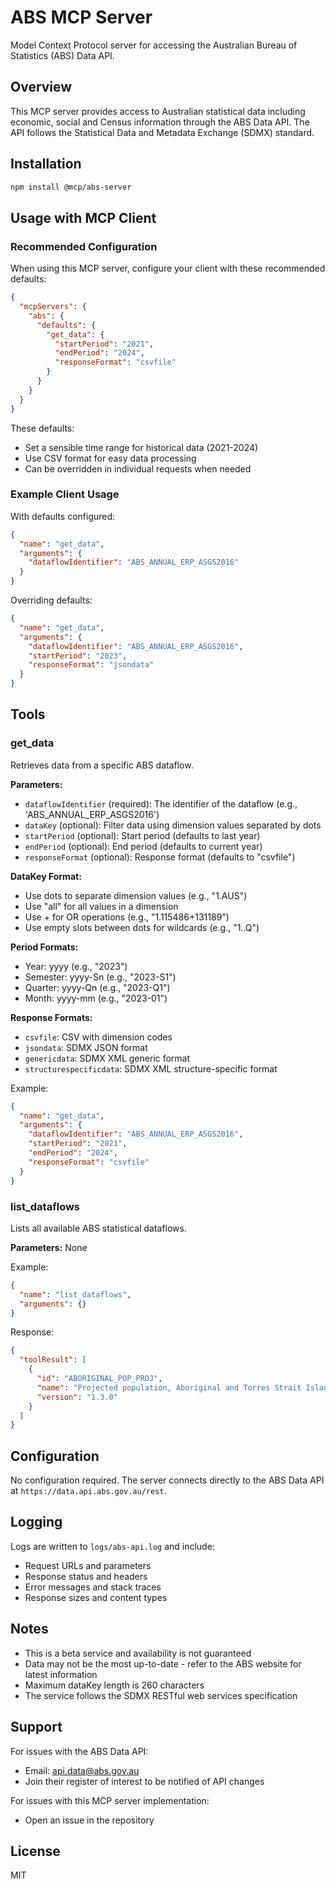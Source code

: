 # ABS MCP Server

Model Context Protocol server for accessing the Australian Bureau of Statistics (ABS) Data API.

## Overview

This MCP server provides access to Australian statistical data including economic, social and Census information through the ABS Data API. The API follows the Statistical Data and Metadata Exchange (SDMX) standard.

## Installation

```bash
npm install @mcp/abs-server
```

## Usage with MCP Client

### Recommended Configuration

When using this MCP server, configure your client with these recommended defaults:

```json
{
  "mcpServers": {
    "abs": {
      "defaults": {
        "get_data": {
          "startPeriod": "2021",
          "endPeriod": "2024",
          "responseFormat": "csvfile"
        }
      }
    }
  }
}
```

These defaults:

- Set a sensible time range for historical data (2021-2024)
- Use CSV format for easy data processing
- Can be overridden in individual requests when needed

### Example Client Usage

With defaults configured:

```json
{
  "name": "get_data",
  "arguments": {
    "dataflowIdentifier": "ABS_ANNUAL_ERP_ASGS2016"
  }
}
```

Overriding defaults:

```json
{
  "name": "get_data",
  "arguments": {
    "dataflowIdentifier": "ABS_ANNUAL_ERP_ASGS2016",
    "startPeriod": "2023",
    "responseFormat": "jsondata"
  }
}
```

## Tools

### get_data

Retrieves data from a specific ABS dataflow.

**Parameters:**

- `dataflowIdentifier` (required): The identifier of the dataflow (e.g., 'ABS_ANNUAL_ERP_ASGS2016')
- `dataKey` (optional): Filter data using dimension values separated by dots
- `startPeriod` (optional): Start period (defaults to last year)
- `endPeriod` (optional): End period (defaults to current year)
- `responseFormat` (optional): Response format (defaults to "csvfile")

**DataKey Format:**

- Use dots to separate dimension values (e.g., "1.AUS")
- Use "all" for all values in a dimension
- Use + for OR operations (e.g., "1.115486+131189")
- Use empty slots between dots for wildcards (e.g., "1..Q")

**Period Formats:**

- Year: yyyy (e.g., "2023")
- Semester: yyyy-Sn (e.g., "2023-S1")
- Quarter: yyyy-Qn (e.g., "2023-Q1")
- Month: yyyy-mm (e.g., "2023-01")

**Response Formats:**

- `csvfile`: CSV with dimension codes
- `jsondata`: SDMX JSON format
- `genericdata`: SDMX XML generic format
- `structurespecificdata`: SDMX XML structure-specific format

Example:

```json
{
  "name": "get_data",
  "arguments": {
    "dataflowIdentifier": "ABS_ANNUAL_ERP_ASGS2016",
    "startPeriod": "2021",
    "endPeriod": "2024",
    "responseFormat": "csvfile"
  }
}
```

### list_dataflows

Lists all available ABS statistical dataflows.

**Parameters:** None

Example:

```json
{
  "name": "list_dataflows",
  "arguments": {}
}
```

Response:

```json
{
  "toolResult": [
    {
      "id": "ABORIGINAL_POP_PROJ",
      "name": "Projected population, Aboriginal and Torres Strait Islander Australians",
      "version": "1.3.0"
    }
  ]
}
```

## Configuration

No configuration required. The server connects directly to the ABS Data API at `https://data.api.abs.gov.au/rest`.

## Logging

Logs are written to `logs/abs-api.log` and include:

- Request URLs and parameters
- Response status and headers
- Error messages and stack traces
- Response sizes and content types

## Notes

- This is a beta service and availability is not guaranteed
- Data may not be the most up-to-date - refer to the ABS website for latest information
- Maximum dataKey length is 260 characters
- The service follows the SDMX RESTful web services specification

## Support

For issues with the ABS Data API:

- Email: api.data@abs.gov.au
- Join their register of interest to be notified of API changes

For issues with this MCP server implementation:

- Open an issue in the repository

## License

MIT
